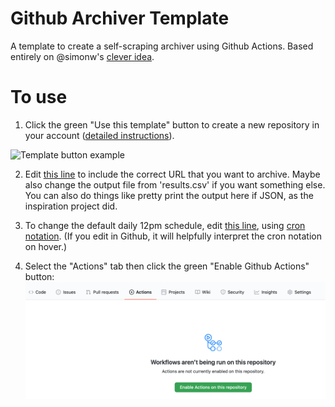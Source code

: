 # Github Archiver Template

A template to create a self-scraping archiver using Github Actions. Based entirely on @simonw's [clever idea](https://simonwillison.net/2020/Oct/9/git-scraping/).

# To use

1. Click the green "Use this template" button to create a new repository in your account ([detailed instructions](https://docs.github.com/en/free-pro-team@latest/github/creating-cloning-and-archiving-repositories/creating-a-repository-from-a-template#creating-a-repository-from-a-template)).

![Template button example](https://docs.github.com/assets/images/help/repository/use-this-template-button.png)

2. Edit [this line](.github/workflows/scrape.yml#L17) to include the correct URL that you want to archive. Maybe also change the output file from 'results.csv' if you want something else. You can also do things like pretty print the output here if JSON, as the inspiration project did.

3. To change the default daily 12pm schedule, edit [this line](.github/workflows/scrape.yml#L7), using [cron notation](https://en.wikipedia.org/wiki/Cron#Overview). (If you edit in Github, it will helpfully interpret the cron notation on hover.)

4. Select the "Actions" tab then click the green "Enable Github Actions" button:
![Enable github actions example](actions.png)
